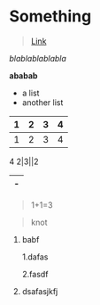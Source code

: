 # Something

>[Link](https://github.com/WEIGUOZENG/cse15l-lab-reports)

*blablablablabla*

**ababab**

* a list
* another list

|1|2|3|4|
|-|-|-|-|
|1|2|3|4
4
2|3||2

|-|
|-|

>1+1=3 

>knot

1. babf
   
    1.dafas
   
    2.fasdf

2. dsafasjkfj

